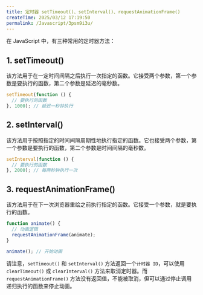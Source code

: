 ```yaml
---
title: 定时器 setTimeout()、setInterval()、requestAnimationFrame()
createTime: 2025/03/12 17:19:50
permalink: /Javascript/3psm9i3u/
---
```


在 JavaScript 中，有三种常用的定时器方法：

## 1. setTimeout()

该方法用于在一定时间间隔之后执行一次指定的函数。它接受两个参数，第一个参数是要执行的函数，第二个参数是延迟的毫秒数。

```js
setTimeout(function () {
  // 要执行的函数
}, 1000); // 延迟一秒钟执行
```

## 2. setInterval()

该方法用于按照指定的时间间隔周期性地执行指定的函数。它也接受两个参数，第一个参数是要执行的函数，第二个参数是时间间隔的毫秒数。

```js
setInterval(function () {
  // 要执行的函数
}, 2000); // 每两秒钟执行一次
```

## 3. requestAnimationFrame()

该方法用于在下一次浏览器重绘之前执行指定的函数。它接受一个参数，就是要执行的函数。

```js
function animate() {
  // 动画逻辑
  requestAnimationFrame(animate);
}

animate(); // 开始动画
```

请注意，`setTimeout()` 和 `setInterval()` 方法返回一个`计时器 ID`，可以使用 `clearTimeout()` 或 `clearInterval()` 方法来取消定时器。而 `requestAnimationFrame()` 方法没有返回值，不能被取消，但可以通过停止调用递归执行的函数来停止动画。
